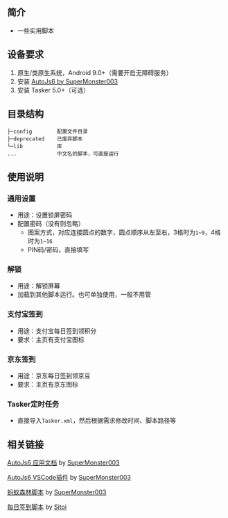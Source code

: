 ## 简介
* 一些实用脚本

## 设备要求
1. 原生/类原生系统，Android 9.0+（需要开启无障碍服务）
2. 安装 [AutoJs6 by SuperMonster003](https://github.com/SuperMonster003/AutoJs6/releases)
3. 安装 Tasker 5.0+（可选）

## 目录结构
```
├─config        配置文件目录
├─deprecated    已废弃脚本
└─lib           库
...             中文名的脚本，可直接运行
```

## 使用说明

### 通用设置
* 用途：设置锁屏密码
* 配置密码（没有则忽略）
    * 图案方式，对应连接圆点的数字，圆点顺序从左至右，3格时为`1~9`，4格时为`1~16`
    * PIN码/密码，直接填写

### 解锁
* 用途：解锁屏幕
* 加载到其他脚本运行。也可单独使用，一般不用管


### 支付宝签到
* 用途：支付宝每日签到领积分
* 要求：主页有支付宝图标

### 京东签到
* 用途：京东每日签到领京豆
* 要求：主页有京东图标

### Tasker定时任务
* 直接导入`Tasker.xml`，然后根据需求修改时间、脚本路径等

## 相关链接
[AutoJs6 应用文档](https://docs.autojs6.com/) by [SuperMonster003](https://github.com/SuperMonster003)

[AutoJs6 VSCode插件](http://vscext-project.autojs6.com) by [SuperMonster003](https://github.com/SuperMonster003)

[蚂蚁森林脚本](https://github.com/SuperMonster003/Ant-Forest) by [SuperMonster003](https://github.com/SuperMonster003)

[每日签到脚本](https://github.com/Sitoi/dailycheckin) by [Sitoi](https://github.com/Sitoi/)